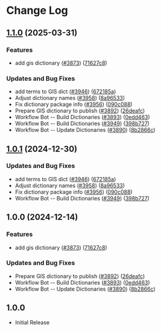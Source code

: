 # Change Log

## [1.1.0](https://github.com/forks-by-kieran/cspell-dicts/compare/@cspell/dict-gis@1.0.1...@cspell/dict-gis@1.1.0) (2025-03-31)


### Features

* add gis dictionary ([#3873](https://github.com/forks-by-kieran/cspell-dicts/issues/3873)) ([71627c8](https://github.com/forks-by-kieran/cspell-dicts/commit/71627c838d154140c9ddd4fd4f907565c12ed420))


### Updates and Bug Fixes

* add terms to GIS dict ([#3946](https://github.com/forks-by-kieran/cspell-dicts/issues/3946)) ([672185a](https://github.com/forks-by-kieran/cspell-dicts/commit/672185a02a83392da6f497a97948fdf564283f5b))
* Adjust dictionary names ([#3958](https://github.com/forks-by-kieran/cspell-dicts/issues/3958)) ([8a96533](https://github.com/forks-by-kieran/cspell-dicts/commit/8a96533bec21280103740868b81559437c413501))
* Fix dictionary package info ([#3956](https://github.com/forks-by-kieran/cspell-dicts/issues/3956)) ([090c088](https://github.com/forks-by-kieran/cspell-dicts/commit/090c0881c3a66e946fe49baf16e54c4b1231cceb))
* Prepare GIS dictionary to publish ([#3892](https://github.com/forks-by-kieran/cspell-dicts/issues/3892)) ([26deafc](https://github.com/forks-by-kieran/cspell-dicts/commit/26deafc05d2b2ab3e37352a2f4e2f5e43c6dd8d0))
* Workflow Bot -- Build Dictionaries ([#3893](https://github.com/forks-by-kieran/cspell-dicts/issues/3893)) ([0edd463](https://github.com/forks-by-kieran/cspell-dicts/commit/0edd4638010c0db382e5da3b0fa98562efc73c37))
* Workflow Bot -- Build Dictionaries ([#3949](https://github.com/forks-by-kieran/cspell-dicts/issues/3949)) ([398b727](https://github.com/forks-by-kieran/cspell-dicts/commit/398b727fbb12431be9f23348eadf54a79bfc5589))
* Workflow Bot -- Update Dictionaries ([#3890](https://github.com/forks-by-kieran/cspell-dicts/issues/3890)) ([8b2866c](https://github.com/forks-by-kieran/cspell-dicts/commit/8b2866c2f26b91f2dd3e4a63281eebdfb049bf96))

## [1.0.1](https://github.com/streetsidesoftware/cspell-dicts/compare/@cspell/dict-gis@1.0.0...@cspell/dict-gis@1.0.1) (2024-12-30)


### Updates and Bug Fixes

* add terms to GIS dict ([#3946](https://github.com/streetsidesoftware/cspell-dicts/issues/3946)) ([672185a](https://github.com/streetsidesoftware/cspell-dicts/commit/672185a02a83392da6f497a97948fdf564283f5b))
* Adjust dictionary names ([#3958](https://github.com/streetsidesoftware/cspell-dicts/issues/3958)) ([8a96533](https://github.com/streetsidesoftware/cspell-dicts/commit/8a96533bec21280103740868b81559437c413501))
* Fix dictionary package info ([#3956](https://github.com/streetsidesoftware/cspell-dicts/issues/3956)) ([090c088](https://github.com/streetsidesoftware/cspell-dicts/commit/090c0881c3a66e946fe49baf16e54c4b1231cceb))
* Workflow Bot -- Build Dictionaries ([#3949](https://github.com/streetsidesoftware/cspell-dicts/issues/3949)) ([398b727](https://github.com/streetsidesoftware/cspell-dicts/commit/398b727fbb12431be9f23348eadf54a79bfc5589))

## 1.0.0 (2024-12-14)


### Features

* add gis dictionary ([#3873](https://github.com/streetsidesoftware/cspell-dicts/issues/3873)) ([71627c8](https://github.com/streetsidesoftware/cspell-dicts/commit/71627c838d154140c9ddd4fd4f907565c12ed420))


### Updates and Bug Fixes

* Prepare GIS dictionary to publish ([#3892](https://github.com/streetsidesoftware/cspell-dicts/issues/3892)) ([26deafc](https://github.com/streetsidesoftware/cspell-dicts/commit/26deafc05d2b2ab3e37352a2f4e2f5e43c6dd8d0))
* Workflow Bot -- Build Dictionaries ([#3893](https://github.com/streetsidesoftware/cspell-dicts/issues/3893)) ([0edd463](https://github.com/streetsidesoftware/cspell-dicts/commit/0edd4638010c0db382e5da3b0fa98562efc73c37))
* Workflow Bot -- Update Dictionaries ([#3890](https://github.com/streetsidesoftware/cspell-dicts/issues/3890)) ([8b2866c](https://github.com/streetsidesoftware/cspell-dicts/commit/8b2866c2f26b91f2dd3e4a63281eebdfb049bf96))

## 1.0.0

- Initial Release
